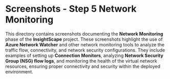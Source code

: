 # Screenshots - Step 5 Network Monitoring

This directory contains screenshots documenting the **Network Monitoring** phase of the **InsightScape** project. These screenshots highlight the use of **Azure Network Watcher** and other network monitoring tools to analyze the traffic flow, connectivity, and network security configurations. They include examples of setting up **Connection Monitors**, analyzing **Network Security Group (NSG) flow logs**, and monitoring the health of the virtual network resources, ensuring proper connectivity and security within the deployed environment.
